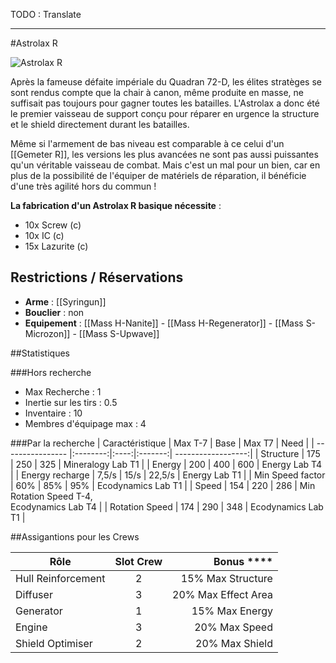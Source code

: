 TODO : Translate


***




#Astrolax R

![Astrolax R](https://wiki.gangsofspace.com/fr/uploads/astrolax-r.jpg)

Après la fameuse défaite impériale du Quadran 72-D, les élites stratèges se sont rendus compte que la chair à canon, même produite en masse, ne suffisait pas toujours pour gagner toutes les batailles. L'Astrolax a donc été le premier vaisseau de support conçu pour réparer en urgence la structure et le shield directement durant les batailles.

Même si l'armement de bas niveau est comparable à ce celui d'un [[Gemeter R]], les versions les plus avancées ne sont pas aussi puissantes qu'un véritable vaisseau de combat. Mais c'est un mal pour un bien, car en plus de la possibilité de l'équiper de matériels de réparation, il bénéficie d'une très agilité hors du commun !

**La fabrication d'un Astrolax R basique nécessite** :
 - 10x Screw (c)
 - 10x IC (c)
 - 15x Lazurite (c)

## Restrictions / Réservations

* **Arme** : [[Syringun]]
* **Bouclier** : non
* **Equipement** : [[Mass H-Nanite]] - [[Mass H-Regenerator]] - [[Mass S-Microzon]] - [[Mass S-Upwave]]


##Statistiques

###Hors recherche
 - Max Recherche : 1
 - Inertie sur les tirs : 0.5
 - Inventaire : 10
 - Membres d'équipage max : 4

###Par la recherche
| Caractéristique  | Max T-7  | Base | Max T7  | Need               |
| ---------------- |:--------:|:----:|:-------:| ------------------:|
| Structure        | 175      | 250  | 325     | Mineralogy Lab T1  |
| Energy           | 200      | 400  | 600     | Energy Lab T4      |
| Energy recharge  | 7,5/s     | 15/s | 22,5/s    | Energy Lab T1      |
| Min Speed factor | 60%      | 85%  | 95%     | Ecodynamics Lab T1 |
| Speed            | 154      | 220  | 286     | Min Rotation Speed T-4,<br> Ecodynamics Lab T4 |
| Rotation Speed   | 174      | 290  | 348     | Ecodynamics Lab T1 |


##Assigantions pour les Crews

| Rôle | Slot Crew | Bonus **** | 
| ---------------- |:--------:| -------:|
| Hull Reinforcement | 2 | 15% Max Structure |
| Diffuser | 3 | 20% Max Effect Area |
| Generator | 1 | 15% Max Energy |
| Engine | 3 | 20% Max Speed |
| Shield Optimiser | 2 | 20% Max Shield |